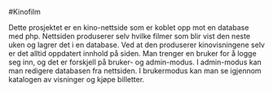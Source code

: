 #Kinofilm

Dette prosjektet er en kino-nettside som er koblet opp mot en database med php. Nettsiden produserer selv hvilke filmer som blir vist den neste uken og lagrer det i en database. Ved at den produserer kinovisningene selv er det alltid oppdatert innhold på siden. Man trenger en bruker for å logge seg inn, og det er forskjell på bruker- og admin-modus. I admin-modus kan man redigere databasen fra nettsiden. I brukermodus kan man se igjennom katalogen av visninger og kjøpe billetter.
